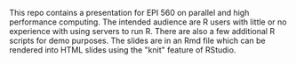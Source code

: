 This repo contains a presentation for EPI 560 on parallel and high performance computing. 
The intended audience are R users with little or no experience with using servers to run R. 
There are also a few additional R scripts for demo purposes. The slides are in an Rmd file 
which can be rendered into HTML slides using the "knit" feature of RStudio.
